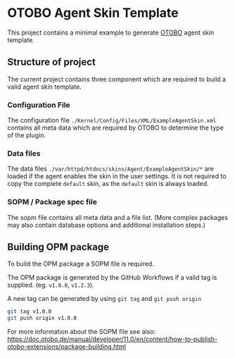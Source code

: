 # OTOBO Agent Skin Template
This project contains a minimal example to generate [OTOBO](https://github.com/RotherOSS/otobo) agent skin template.

## Structure of project 
The current project contains three component which are required to build a valid agent skin template.

### Configuration File
The configuration file `./Kernel/Config/Files/XML/ExampleAgentSkin.xml` contains all meta data which are required by OTOBO to determine the 
type of the plugin. 

### Data files 
The data files `./var/httpd/htdocs/skins/Agent/ExampleAgentSkin/*` are loaded if the agent enables the skin in the user settings. 
It is not required to copy the complete `default` skin, as the `default` skin is always loaded. 

### SOPM / Package spec file
The sopm file contains all meta data and a file list. 
(More complex packages may also contain database options and additional installation steps.)

## Building OPM package
To build the OPM package a SOPM file is required. 

The OPM package is generated by the GitHub Workflows if a valid tag is supplied. (eg. `v1.0.0`, `v1.2.3`).

A new tag can be generated by using `git tag` and `git push origin`

```bash
git tag v1.0.0
git push origin v1.0.0
```

For more information about the SOPM file see also:
https://doc.otobo.de/manual/developer/11.0/en/content/how-to-publish-otobo-extensions/package-building.html
